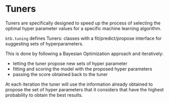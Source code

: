 # Tuners

Tuners are specifically designed to speed up the process of selecting the
optimal hyper parameter values for a specific machine learning algorithm.

`btb.tuning` defines Tuners: classes with a fit/predict/propose interface for suggesting sets of hyperparameters.

This is done by following a Bayesian Optimization approach and iteratively:

* letting the tuner propose new sets of hyper parameter
* fitting and scoring the model with the proposed hyper parameters
* passing the score obtained back to the tuner

At each iteration the tuner will use the information already obtained to propose
the set of hyper parameters that it considers that have the highest probability
to obtain the best results.


